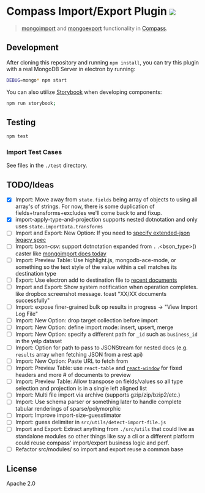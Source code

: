 # Compass Import/Export Plugin [![][travis_img]][travis_url]

> [mongoimport][mongoimport] and [mongoexport][mongoexport] functionality in [Compass][compass].

## Development

After cloning this repository and running `npm install`, you can try this plugin with a real MongoDB Server in electron by running:

```bash
DEBUG=mongo* npm start
```

You can also utilize [Storybook](https://storybook.js.org/) when developing components:

```bash
npm run storybook;
```

## Testing

```bash
npm test
```

### Import Test Cases

See files in the `./test` directory.

## TODO/Ideas

- [x] Import: Move away from `state.fields` being array of objects to using all array's of strings. For now, there is some duplication of fields+transforms+excludes we'll come back to and fixup.
- [x] import-apply-type-and-projection supports nested dotnotation and only uses `state.importData.transforms`
- [ ] Import and Export: New Option: If you need to [specify extended-json legacy spec](https://github.com/mongodb/js-bson/pull/339)
- [ ] Import: bson-csv: support dotnotation expanded from `.` .<bson_type>() caster like [mongoimport does today][mongoimport]
- [ ] Import: Preview Table: Use highlight.js, mongodb-ace-mode, or something so the text style of the value within a cell matches its destination type
- [ ] Export: Use electron add to destination file to [recent documents](https://electronjs.org/docs/tutorial/recent-documents)
- [ ] Import and Export: Show system notification when operation completes. like dropbox screenshot message. toast "XX/XX documents successfully"
- [ ] Import: expose finer-grained bulk op results in progress -> "View Import Log File"
- [ ] Import: New Option: drop target collection before import
- [ ] Import: New Option: define import mode: insert, upsert, merge
- [ ] Import: New Option: specify a different path for `_id` such as `business_id` in the yelp dataset
- [ ] Import: Option for path to pass to JSONStream for nested docs (e.g. `results` array when fetching JSON from a rest api)
- [ ] Import: New Option: Paste URL to fetch from
- [ ] Import: Preview Table: use `react-table` and [`react-window`](https://www.npmjs.com/package/react-window-infinite-loader) for fixed headers and more # of documents to preview
- [ ] Import: Preview Table: Allow transpose on fields/values so all type selection and projection is in a single left aligned list
- [ ] Import: Multi file import via archive (supports gzip/zip/bzip2/etc.)
- [ ] Import: Use schema parser or something later to handle complete tabular renderings of sparse/polymorphic
- [ ] Import: Improve import-size-guesstimator
- [ ] Import: guess delimiter in `src/utils/detect-import-file.js`
- [ ] Import and Export: Extract anything from `./src/utils` that could live as standalone modules so other things like say a cli or a different platform could reuse compass' import/export business logic and perf.
- [ ] Refactor src/modules/ so import and export reuse a common base

## License

Apache 2.0

[travis_img]: https://travis-ci.org/mongodb-js/compass-import-export.svg?branch=master
[travis_url]: https://travis-ci.org/mongodb-js/compass-import-export
[compass]: https://github.com/mongodb-js/compass
[mongoimport]: https://docs.mongodb.com/manual/reference/program/mongoimport
[mongoexport]: https://docs.mongodb.com/manual/reference/program/mongoexport
